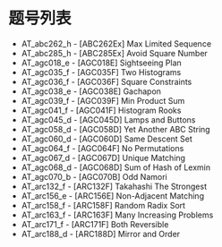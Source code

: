 # 题号列表

- AT_abc262_h - [ABC262Ex] Max Limited Sequence
- AT_abc285_h - [ABC285Ex] Avoid Square Number
- AT_agc018_e - [AGC018E] Sightseeing Plan
- AT_agc035_f - [AGC035F] Two Histograms
- AT_agc036_f - [AGC036F] Square Constraints
- AT_agc038_e - [AGC038E] Gachapon
- AT_agc039_f - [AGC039F] Min Product Sum
- AT_agc041_f - [AGC041F] Histogram Rooks
- AT_agc045_d - [AGC045D] Lamps and Buttons
- AT_agc058_d - [AGC058D] Yet Another ABC String
- AT_agc060_d - [AGC060D] Same Descent Set
- AT_agc064_f - [AGC064F] No Permutations
- AT_agc067_d - [AGC067D] Unique Matching
- AT_agc068_d - [AGC068D] Sum of Hash of Lexmin
- AT_agc070_b - [AGC070B] Odd Namori
- AT_arc132_f - [ARC132F] Takahashi The Strongest
- AT_arc156_e - [ARC156E] Non-Adjacent Matching
- AT_arc158_f - [ARC158F] Random Radix Sort
- AT_arc163_f - [ARC163F] Many Increasing Problems
- AT_arc171_f - [ARC171F] Both Reversible
- AT_arc188_d - [ARC188D] Mirror and Order
